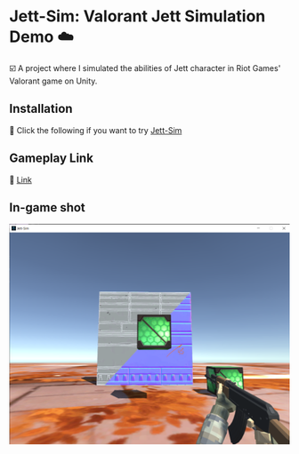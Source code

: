 # Jett-Sim: Valorant Jett Simulation Demo ☁️ 

☑️ A project where I simulated the abilities of Jett character in Riot Games' Valorant game on Unity.

## Installation

💽 Click the following if you want to try [Jett-Sim](https://ercealtun.itch.io/jett-sim)

## Gameplay Link 

🔗 [Link](https://www.youtube.com/watch?v=OgQZEC01vxw)

## In-game shot

<img src="/JettDemo/Assets/Images/screenshot.png">
